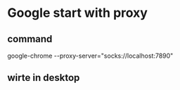 # Google start with proxy
## command
google-chrome --proxy-server="socks://localhost:7890"
## wirte in desktop
